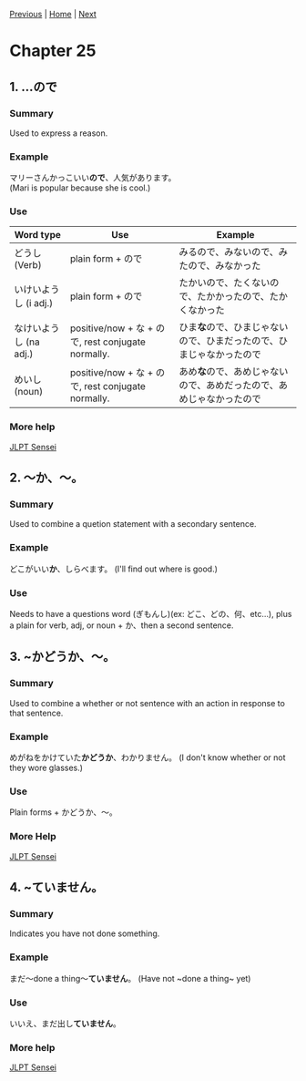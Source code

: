 [Previous](https://codywahl.github.io/JapaneseLanguageSchoolNotes/pages/24) | [Home](https://codywahl.github.io/JapaneseLanguageSchoolNotes) | [Next](https://codywahl.github.io/JapaneseLanguageSchoolNotes/pages/26)
# Chapter 25

## 1. …ので

### Summary  

Used to express a reason. 

### Example  


マリーさんかっこいい**ので**、人気があります。  
(Mari is popular because she is cool.)  


### Use

Word type | Use | Example
------------ | ------------- | -------------
どうし (Verb) | plain form + ので | みるので、みないので、みたので、みなかった 
いけいようし (i adj.) | plain form + ので | たかいので、たくないので、たかかったので、たかくなかった 
なけいようし (na adj.) | positive/now + な + ので, rest conjugate normally. | ひま**な**ので、ひまじゃないので、ひまだったので、ひまじゃなかったので
めいし (noun) | positive/now + な + ので, rest conjugate normally. | あめ**な**ので、あめじゃないので、あめだったので、あめじゃなかったので

### More help
[JLPT Sensei](https://jlptsensei.com/learn-japanese-grammar/%e3%81%ae%e3%81%a7-node/)

## 2. ～か、～。

### Summary

Used to combine a quetion statement with a secondary sentence. 

### Example


どこがいい**か**、しらべます。
(I'll find out where is good.)


### Use
Needs to have a questions word (ぎもんし)(ex: どこ、どの、何、etc...), plus a plain for verb, adj, or noun + か、then a second sentence. 

## 3. ~かどうか、～。

### Summary

Used to combine a whether or not sentence with an action in response to that sentence. 

### Example


めがねをかけていた**かどうか**、わかりません。
(I don't know whether or not they wore glasses.)


### Use
Plain forms + かどうか、～。

### More Help
[JLPT Sensei](https://jlptsensei.com/learn-japanese-grammar/%e3%81%8b%e3%81%a9%e3%81%86%e3%81%8b-ka-dou-ka-meaning/)

## 4. ~ていません。

### Summary

Indicates you have not done something.

### Example


まだ～done a thing～**ていません**。
(Have not ~done a thing~ yet)


### Use
いいえ、まだ出し**ていません**。

### More help
[JLPT Sensei](https://jlptsensei.com/learn-japanese-grammar/%E3%81%BE%E3%81%A0%EF%BD%9E%E3%81%A6%E3%81%84%E3%81%BE%E3%81%9B%E3%82%93-mada-te-imasen/)
